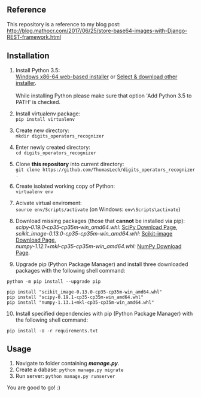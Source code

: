 ## Reference
This repository is a reference to my blog post:  
http://blog.mathocr.com/2017/06/25/store-base64-images-with-Django-REST-framework.html

## Installation
1. Install Python 3.5:
 <br/>[Windows x86-64 web-based installer](https://www.python.org/ftp/python/3.5.0/python-3.5.0-amd64-webinstall.exe) or [Select & download other installer](https://www.python.org/downloads/release/python-350/).
 <br/><br/>While installing Python please make sure that option 'Add Python 3.5 to PATH' is checked.

2. Install virtualenv package:  
`pip install virtualenv`

3. Create new directory:  
`mkdir digits_operators_recognizer`

4. Enter newly created directory:  
`cd digits_operators_recognizer`

5. Clone **this repository** into current directory:  
`git clone https://github.com/ThomasLech/digits_operators_recognizer .`

6. Create isolated working copy of Python:  
`virtualenv env`

7. Acivate virtual enviroment:  
`source env/Scripts/activate` (on Windows: `env\Scripts\activate`)



8. Download missing packages (those that **cannot** be installed via pip):
 <br/>_scipy‑0.19.0‑cp35‑cp35m‑win_amd64.whl:_ [SciPy Download Page](http://www.lfd.uci.edu/~gohlke/pythonlibs/#scipy),
 <br/>_scikit_image-0.13.0-cp35-cp35m-win_amd64.whl:_ [Scikit-image Download Page](http://www.lfd.uci.edu/~gohlke/pythonlibs/#scikit-image),
 <br/>_numpy-1.12.1+mkl-cp35-cp35m-win_amd64.whl:_ [NumPy Download Page](http://www.lfd.uci.edu/~gohlke/pythonlibs/#numpy).

9. Upgrade pip (Python Package Manager) and install three downloaded packages with the following shell command:
```
python -m pip install --upgrade pip

pip install "scikit_image-0.13.0-cp35-cp35m-win_amd64.whl"
pip install "scipy-0.19.1-cp35-cp35m-win_amd64.whl"
pip install "numpy-1.13.1+mkl-cp35-cp35m-win_amd64.whl"
```

10. Install specified dependencies with pip (Python Package Manager) with the following shell command:
```
pip install -U -r requirements.txt
```


## Usage
1. Navigate to folder containing **_manage.py_**.
2. Create a dabase:
`python manage.py migrate`
3. Run server:
`python manage.py runserver`

You are good to go! :)

